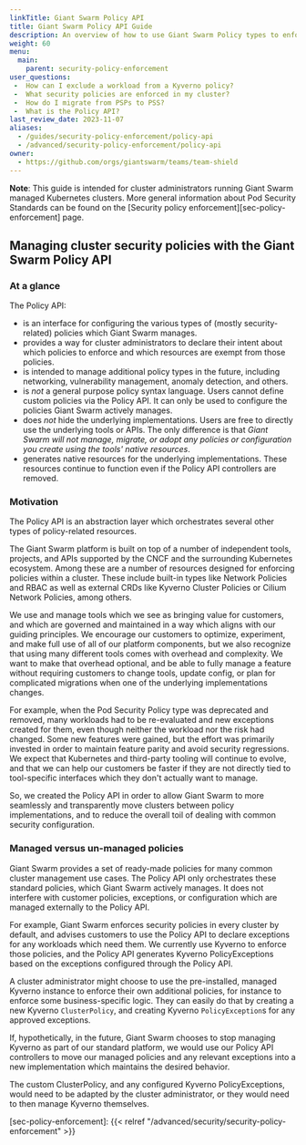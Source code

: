 ```yaml
---
linkTitle: Giant Swarm Policy API
title: Giant Swarm Policy API Guide
description: An overview of how to use Giant Swarm Policy types to enforce cluster security and best practices.
weight: 60
menu:
  main:
    parent: security-policy-enforcement
user_questions:
 -  How can I exclude a workload from a Kyverno policy?
 -  What security policies are enforced in my cluster?
 -  How do I migrate from PSPs to PSS?
 -  What is the Policy API?
last_review_date: 2023-11-07
aliases:
  - /guides/security-policy-enforcement/policy-api
  - /advanced/security-policy-enforcement/policy-api
owner:
  - https://github.com/orgs/giantswarm/teams/team-shield
---
```


<!-- {{< platform_support_table aws="alpha=v17.2.0" aws="ga=v17.4.0">}} -->

__Note__: This guide is intended for cluster administrators running Giant Swarm managed Kubernetes clusters. More general information about Pod Security Standards can be found on the [Security policy enforcement][sec-policy-enforcement] page.

## Managing cluster security policies with the Giant Swarm Policy API

### At a glance

The Policy API:

- is an interface for configuring the various types of (mostly security-related) policies which Giant Swarm manages.
- provides a way for cluster administrators to declare their intent about which policies to enforce and which resources are exempt from those policies.
- is intended to manage additional policy types in the future, including networking, vulnerability management, anomaly detection, and others.
- is _not_ a general purpose policy syntax language. Users cannot define custom policies via the Policy API. It can only be used to configure the policies Giant Swarm actively manages.
- does _not_ hide the underlying implementations. Users are free to directly use the underlying tools or APIs. The only difference is that _Giant Swarm will not manage, migrate, or adopt any policies or configuration you create using the tools' native resources_.
- generates native resources for the underlying implementations. These resources continue to function even if the Policy API controllers are removed.

### Motivation

The Policy API is an abstraction layer which orchestrates several other types of policy-related resources.

The Giant Swarm platform is built on top of a number of independent tools, projects, and APIs supported by the CNCF and the surrounding Kubernetes ecosystem.
Among these are a number of resources designed for enforcing policies within a cluster. These include built-in types like Network Policies and RBAC as well as external CRDs like Kyverno Cluster Policies or Cilium Network Policies, among others.

We use and manage tools which we see as bringing value for customers, and which are governed and maintained in a way which aligns with our guiding principles.
We encourage our customers to optimize, experiment, and make full use of all of our platform components, but we also recognize that using many different tools comes with overhead and complexity.
We want to make that overhead optional, and be able to fully manage a feature without requiring customers to change tools, update config, or plan for complicated migrations when one of the underlying implementations changes.

For example, when the Pod Security Policy type was deprecated and removed, many workloads had to be re-evaluated and new exceptions created for them, even though neither the workload nor the risk had changed.
Some new features were gained, but the effort was primarily invested in order to maintain feature parity and avoid security regressions.
We expect that Kubernetes and third-party tooling will continue to evolve, and that we can help our customers be faster if they are not directly tied to tool-specific interfaces which they don't actually want to manage.

So, we created the Policy API in order to allow Giant Swarm to more seamlessly and transparently move clusters between policy implementations, and to reduce the overall toil of dealing with common security configuration.

### Managed versus un-managed policies

Giant Swarm provides a set of ready-made policies for many common cluster management use cases. The Policy API only orchestrates these standard policies, which Giant Swarm actively manages. It does not interfere with customer policies, exceptions, or configuration which are managed externally to the Policy API.

For example, Giant Swarm enforces security policies in every cluster by default, and advises customers to use the Policy API to declare exceptions for any workloads which need them.
We currently use Kyverno to enforce those policies, and the Policy API generates Kyverno PolicyExceptions based on the exceptions configured through the Policy API.

A cluster administrator might choose to use the pre-installed, managed Kyverno instance to enforce their own additional policies, for instance to enforce some business-specific logic.
They can easily do that by creating a new Kyverno `ClusterPolicy`, and creating Kyverno `PolicyException`s for any approved exceptions.

If, hypothetically, in the future, Giant Swarm chooses to stop managing Kyverno as part of our standard platform, we would use our Policy API controllers to move our managed policies and any relevant exceptions into a new implementation which maintains the desired behavior.

The custom ClusterPolicy, and any configured Kyverno PolicyExceptions, would need to be adapted by the cluster administrator, or they would need to then manage Kyverno themselves.

<!-- ### Working with the Giant Swarm Policy API -->

[sec-policy-enforcement]: {{< relref "/advanced/security/security-policy-enforcement" >}}
